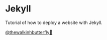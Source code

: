 # Jekyll

Tutorial of how to deploy a website with Jekyll.

<a href="https://www.instagram.com/thewalkingbutterfly/">@thewalkinhbutterfly🦋</a>
